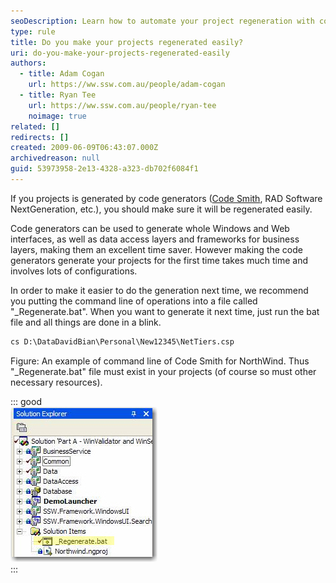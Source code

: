 ```yaml
---
seoDescription: Learn how to automate your project regeneration with code generators using a simple bat file for quick and efficient updates.
type: rule
title: Do you make your projects regenerated easily?
uri: do-you-make-your-projects-regenerated-easily
authors:
  - title: Adam Cogan
    url: https://ww.ssw.com.au/people/adam-cogan
  - title: Ryan Tee
    url: https://ww.ssw.com.au/people/ryan-tee
    noimage: true
related: []
redirects: []
created: 2009-06-09T06:43:07.000Z
archivedreason: null
guid: 53973958-2e13-4328-a323-db702f6084f1
---
```


If you projects is generated by code generators ([Code Smith](http://www.ssw.com.au/ssw/Standards/Developergeneral/netTools.aspx#NetTiers), RAD Software NextGeneration, etc.), you should make sure it will be regenerated easily.

<!--endintro-->

Code generators can be used to generate whole Windows and Web interfaces, as well as data access layers and frameworks for business layers, making them an excellent time saver. However making the code generators generate your projects for the first time takes much time and involves lots of configurations.

In order to make it easier to do the generation next time, we recommend you putting the command line of operations into a file called "\_Regenerate.bat". When you want to generate it next time, just run the bat file and all things are done in a blink.

```bat
cs D:\DataDavidBian\Personal\New12345\NetTiers.csp
```

Figure: An example of command line of Code Smith for NorthWind. Thus "\_Regenerate.bat" file must exist in your projects (of course so must other necessary resources).

::: good  
![Figure: Good - Have _Regenerate.bat in the solution](RegenerateBat.jpg)  
:::
